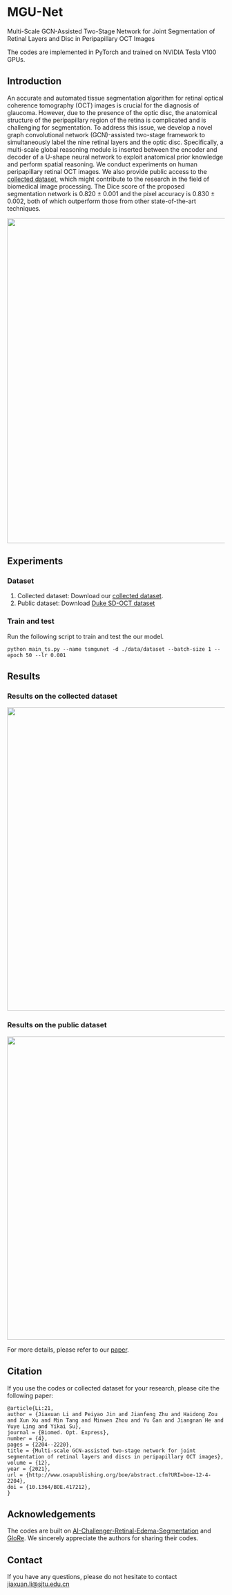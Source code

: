 
# MGU-Net
Multi-Scale GCN-Assisted Two-Stage Network for Joint Segmentation of Retinal Layers and Disc in Peripapillary OCT Images

The codes are implemented in PyTorch and trained on NVIDIA Tesla V100 GPUs.

## Introduction
An accurate and automated tissue segmentation algorithm for retinal optical coherence tomography (OCT) images is crucial for the diagnosis of glaucoma. However, due to the presence of the optic disc, the anatomical structure of the peripapillary region of the retina is complicated and is challenging for segmentation. To address this issue, we develop a novel graph convolutional network (GCN)-assisted two-stage framework to simultaneously label the nine retinal layers and the optic disc. Specifically, a multi-scale global reasoning module is inserted between the encoder and decoder of a U-shape neural network to exploit anatomical prior knowledge and perform spatial reasoning. We conduct experiments on human peripapillary retinal OCT images. We also provide public access to the [collected dataset](http://www.yuyeling.com/project/mgu-net/), which might contribute to the research in the field of biomedical image processing. The Dice score of the proposed segmentation network is 0.820 ± 0.001 and the pixel accuracy is 0.830 ± 0.002, both of which outperform those from other state-of-the-art techniques.
<div align=center><img width="750" src="https://github.com/Jiaxuan-Li/MGU-Net/blob/main/figs/fig2.png"/></div>

## Experiments
### Dataset
1. Collected dataset: Download our [collected dataset](http://www.yuyeling.com/project/mgu-net/).
2. Public dataset: Download [Duke SD-OCT dataset](http://people.duke.edu/~sf59/Chiu_BOE_2014_dataset.htm)

### Train and test 
Run the following script to train and test the our model.
```
python main_ts.py --name tsmgunet -d ./data/dataset --batch-size 1 --epoch 50 --lr 0.001
```

## Results
### Results on the collected dataset
<div align=center><img width="700" src="https://github.com/Jiaxuan-Li/MGU-Net/blob/main/figs/fig3.png"/></div>

### Results on the public dataset
<div align=center><img width="700" src="https://github.com/Jiaxuan-Li/MGU-Net/blob/main/figs/fig4.png"/></div>

For more details, please refer to our [paper](https://www.osapublishing.org/boe/fulltext.cfm?uri=boe-12-4-2204).

## Citation
If you use the codes or collected dataset for your research, please cite the following paper:
```
@article{Li:21,
author = {Jiaxuan Li and Peiyao Jin and Jianfeng Zhu and Haidong Zou and Xun Xu and Min Tang and Minwen Zhou and Yu Gan and Jiangnan He and Yuye Ling and Yikai Su},
journal = {Biomed. Opt. Express},
number = {4},
pages = {2204--2220},
title = {Multi-scale GCN-assisted two-stage network for joint segmentation of retinal layers and discs in peripapillary OCT images},
volume = {12},
year = {2021},
url = {http://www.osapublishing.org/boe/abstract.cfm?URI=boe-12-4-2204},
doi = {10.1364/BOE.417212},
}
```

## Acknowledgements
The codes are built on [AI-Challenger-Retinal-Edema-Segmentation](https://github.com/ShawnBIT/AI-Challenger-Retinal-Edema-Segmentation) and [GloRe](https://github.com/facebookresearch/GloRe). We sincerely appreciate the authors for sharing their codes.

## Contact
If you have any questions, please do not hesitate to contact jiaxuan.li@sjtu.edu.cn
